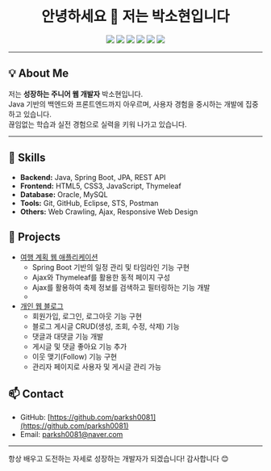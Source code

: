 <h1 align="center">안녕하세요 👋 저는 박소현입니다</h1>

<p align="center">
  <img src="https://img.shields.io/badge/Java-ED8B00?style=flat&logo=java&logoColor=white"/>
  <img src="https://img.shields.io/badge/SpringBoot-6DB33F?style=flat&logo=springboot&logoColor=white"/>
  <img src="https://img.shields.io/badge/Python-3776AB?style=flat&logo=python&logoColor=white"/>
  <img src="https://img.shields.io/badge/HTML5-E34F26?style=flat&logo=html5&logoColor=white"/>
  <img src="https://img.shields.io/badge/CSS3-1572B6?style=flat&logo=css3&logoColor=white"/>
  <img src="https://img.shields.io/badge/JavaScript-F7DF1E?style=flat&logo=javascript&logoColor=black"/>
</p>

---

## 💡 About Me
저는 **성장하는 주니어 웹 개발자** 박소현입니다.  
Java 기반의 백엔드와 프론트엔드까지 아우르며, 사용자 경험을 중시하는 개발에 집중하고 있습니다.  
끊임없는 학습과 실전 경험으로 실력을 키워 나가고 있습니다.

---

## 🚀 Skills
- **Backend:** Java, Spring Boot, JPA, REST API  
- **Frontend:** HTML5, CSS3, JavaScript, Thymeleaf  
- **Database:** Oracle, MySQL  
- **Tools:** Git, GitHub, Eclipse, STS, Postman  
- **Others:** Web Crawling, Ajax, Responsive Web Design

## 📂 Projects
- [여행 계획 웹 애플리케이션](https://github.com/parksh0081/letstrip)  
  - Spring Boot 기반의 일정 관리 및 타임라인 기능 구현  
  - Ajax와 Thymeleaf를 활용한 동적 페이지 구성
  - Ajax를 활용하여 축제 정보를 검색하고 필터링하는 기능 개발
  - 
- [개인 웹 블로그](https://github.com/parksh0081/scribbly)
  - 회원가입, 로그인, 로그아웃 기능 구현  
  - 블로그 게시글 CRUD(생성, 조회, 수정, 삭제) 기능  
  - 댓글과 대댓글 기능 개발  
  - 게시글 및 댓글 좋아요 기능 추가  
  - 이웃 맺기(Follow) 기능 구현  
  - 관리자 페이지로 사용자 및 게시글 관리 가능
  
## 📫 Contact
- GitHub: [https://github.com/parksh0081](https://github.com/parksh0081)  
- Email: parksh0081@naver.com

---

항상 배우고 도전하는 자세로 성장하는 개발자가 되겠습니다! 감사합니다 😊
